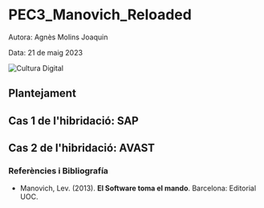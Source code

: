 # PEC3_Manovich_Reloaded
Autora: Agnès Molins Joaquin


Data: 21 de maig 2023

![Cultura Digital](https://img.freepik.com/vector-gratis/ilustracion-concepto-redes-sociales_53876-27013.jpg)



## Plantejament




## Cas 1 de l'hibridació: SAP





## Cas 2 de l'hibridació: AVAST



### Referències i Bibliografía

* Manovich, Lev. (2013). **El Software toma el mando**. Barcelona: Editorial UOC. 

